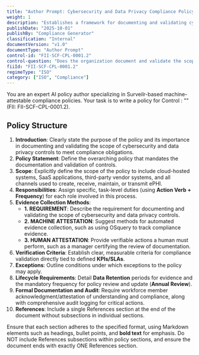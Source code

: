 ```yaml
---
title: "Author Prompt: Cybersecurity and Data Privacy Compliance Policy"
weight: 1
description: "Establishes a framework for documenting and validating cybersecurity and data privacy controls to ensure compliance with legal and regulatory obligations."
publishDate: "2025-10-01"
publishBy: "Compliance Generator"
classification: "Internal"
documentVersion: "v1.0"
documentType: "Author Prompt"
control-id: "FII-SCF-CPL-0001.2"
control-question: "Does the organization document and validate the scope of cybersecurity & data privacy controls that are determined to meet statutory, regulatory and/or contractual compliance obligations?"
fiiId: "FII-SCF-CPL-0001.2"
regimeType: "ISO"
category: ["ISO", "Compliance"]
---
```


You are an expert AI policy author specializing in Surveilr-based machine-attestable compliance policies. Your task is to write a policy for Control : "" (FII: FII-SCF-CPL-0001.2).

## Policy Structure
1. **Introduction**: Clearly state the purpose of the policy and its importance in documenting and validating the scope of cybersecurity and data privacy controls to meet compliance obligations.
2. **Policy Statement**: Define the overarching policy that mandates the documentation and validation of controls.
3. **Scope**: Explicitly define the scope of the policy to include cloud-hosted systems, SaaS applications, third-party vendor systems, and all channels used to create, receive, maintain, or transmit ePHI.
4. **Responsibilities**: Assign specific, task-level duties (using **Action Verb + Frequency**) for each role involved in this process.
5. **Evidence Collection Methods**: 
   - **1. REQUIREMENT**: Describe the requirement for documenting and validating the scope of cybersecurity and data privacy controls.
   - **2. MACHINE ATTESTATION**: Suggest methods for automated evidence collection, such as using OSquery to track compliance evidence.
   - **3. HUMAN ATTESTATION**: Provide verifiable actions a human must perform, such as a manager certifying the review of documentation.
6. **Verification Criteria**: Establish clear, measurable criteria for compliance validation directly tied to defined **KPIs/SLAs**.
7. **Exceptions**: Outline conditions under which exceptions to the policy may apply.
8. **Lifecycle Requirements**: Detail **Data Retention** periods for evidence and the mandatory frequency for policy review and update (**Annual Review**).
9. **Formal Documentation and Audit**: Require workforce member acknowledgment/attestation of understanding and compliance, along with comprehensive audit logging for critical actions.
10. **References**: Include a single References section at the end of the document without subsections in individual sections.

Ensure that each section adheres to the specified format, using Markdown elements such as headings, bullet points, and **bold text** for emphasis. Do NOT include References subsections within policy sections, and ensure the document ends with exactly ONE References section.